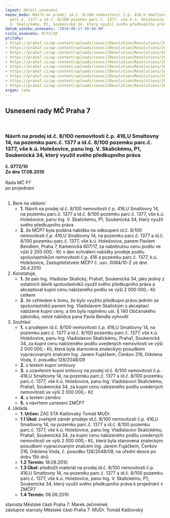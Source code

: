 ```yaml
---
layout: detail_usneseni
nazev_bodu: Návrh na prodej id.č. 8/100 nemovitosti č.p. 416,U Smaltovny 14, na pozemku
  parc.č. 1377 a id.č. 8/100 pozemku parc.č. 1377, vše k.ú. Holešovice, panu Ing.
  V. Skalickému, P1, Soukenická 34, který využil svého předkupního práva
datum_vzniku_usneseni: '2010-08-17 00:00:00'
cislo_usneseni: 0772/10
prilohy:
- https://praha7.cz/wp-content/uploads/councilResolution/Resolutions/20140/43-10-skmbt_60010081210070.tif
- https://praha7.cz/wp-content/uploads/councilResolution/Resolutions/20140/43-10-skmbt_60010081210071.tif
- https://praha7.cz/wp-content/uploads/councilResolution/Resolutions/20140/43-10-skmbt_60010081210080.tif
- https://praha7.cz/wp-content/uploads/councilResolution/Resolutions/20140/43-10-skmbt_60010081210130.tif
- https://praha7.cz/wp-content/uploads/councilResolution/Resolutions/20140/43-10-r0254.doc
- https://praha7.cz/wp-content/uploads/councilResolution/Resolutions/20140/43-10-z0084.doc
- https://praha7.cz/wp-content/uploads/councilResolution/Resolutions/20140/43-10-ksskalickyusmalt14.doc
- https://praha7.cz/wp-content/uploads/councilResolution/Resolutions/20140/43-10-usmaltovny14prodejz.doc
- https://praha7.cz/wp-content/uploads/councilResolution/Resolutions/20140/43-10-skmbt_60010081213000.tif
- https://praha7.cz/wp-content/uploads/councilResolution/Resolutions/20140/43-10-zamer_prodeje.doc
organ: rada
---
```

<div id="ucUsn_pList" class="usn">
	<span><h2>Usnesení rady MČ Praha 7 </h2>
<br></span><div class="standBody">
<span><h3>Návrh na prodej id.č. 8/100 nemovitosti č.p. 416,U Smaltovny 14, na pozemku parc.č. 1377 a id.č. 8/100 pozemku parc.č. 1377, vše k.ú. Holešovice, panu Ing. V. Skalickému, P1, Soukenická 34, který využil svého předkupního práva</h3></span><div class="center">
		<strong>č. 0772/10</strong><br>
	</div>
<div class="center">
		<strong>Ze dne 17.08.2010</strong><br><br>
	</div>Rada MČ P7<br> po projednání<br><br><ol>
<li>Bere na vědomí<ul>
<li>
<strong>1.</strong> Návrh na prodej id.č. 8/100 nemovitosti č.p. 416,U Smaltovny 14, na pozemku parc.č. 1377 a id.č. 8/100 pozemku parc.č. 1377, vše k.ú. Holešovice, panu Ing. V. Skalickému, P1, Soukenická 34, který využil svého předkupního práva</li>
<li>
<strong>2.</strong> že MČP7 byla podána nabídka na odkoupení  id.č. 8/100 nemovitosti č.p. 416,U Smaltovny 14, na pozemku parc.č. 1377 a id.č. 8/100 pozemku parc.č. 1377, vše k.ú. Holešovice, panem Pavlem Bendlem, Praha 7, Kamenická 607/17, za nabídnutou cenu podílu ve výši 2 200 000,- Kč  v den schválení nabídky prodeje podílu  spoluvlastníkům nemovitosti č.p. 416 a pozemku parc.č. 1377, k.ú. Holešovice, Zastupitelstvem MČP7 č. usn. 0084/10-Z ze dne 26.4.2010</li>
</ul>
</li>
<li>Konstatuje,<ul>
<li>
<strong>1.</strong> že pan Ing. Vladislav Skalický, Praha1, Soukenická 34, jako jediný z ostatních devíti spoluvlastníků využil svého předkupního práva a akceptoval  kupní cenu nabízeného podílu ve výši 2 000 000,- Kč celkem</li>
<li>
<strong>2.</strong> že vzhledem k tomu, že bylo využito předkupní právo jedním ze spoluvlastníků panem Ing. Vladislavem Skalickým s akceptací nabízené kupní ceny, a tím bylo naplněno ust. § 140 Občanského zákoníku, nelze nabídce pana Pavla Bendla vyhovět</li>
</ul>
</li>
<li>Souhlasí<ul>
<li>
<strong>1.</strong> s prodejem  id.č. 8/100 nemovitosti č.p. 416,U Smaltovny 14, na pozemku parc.č. 1377 a id.č. 8/100 pozemku parc.č. 1377, vše k.ú. Holešovice, panu Ing. Vladislavovi Skalickému, Praha1, Soukenická 34, za  kupní cenu nabízeného podílu  uvedených nemovitostí ve výši 2 000 000,- Kč, která byla stanovena znaleckým posudkem vypracovaným znalcem Ing. Janem Fujáčkem,  Čenkov 216, Odolena Voda, č. posudku 128/2048/09 </li>
<li>
<strong>2.</strong> s textem kupní smlouvy</li>
<li>
<strong>3.</strong> s uzavřením kupní smlouvy na prodej id.č. 8/100 nemovitosti č.p. 416,U Smaltovny 14, na pozemku parc.č. 1377 a id.č. 8/100 pozemku parc.č. 1377, vše k.ú. Holešovice, panu Ing. Vladislavovi Skalickému, Praha1, Soukenická 34, za  kupní cenu nabízeného podílu  uvedených nemovitostí ve výši 2 000 000,- Kč</li>
<li>
<strong>4.</strong> s textem záměru</li>
<li>
<strong>5.</strong> s návrhem usnesení ZMČP7</li>
</ul>
</li>
<li>Ukládá<ul>
<li>
<strong>1. Určen: </strong>ZAS STA Kaštovský Tomáš MUDr.</li>
<li>
<strong>1.1 Úkol: </strong>zveřejnit záměr  prodeje  id.č. 8/100 nemovitosti č.p. 416,U Smaltovny 14, na pozemku parc.č. 1377 a id.č. 8/100 pozemku parc.č. 1377, vše k.ú. Holešovice, panu Ing. Vladislavovi Skalickému, Praha1, Soukenická 34, za  kupní cenu nabízeného podílu  uvedených nemovitostí ve výši 2 000 000,- Kč, která byla stanovena znaleckým posudkem vypracovaným znalcem Ing. Janem Fujáčkem,  Čenkov 216, Odolena Voda, č. posudku 128/2048/09, na úřední desce po dobu 15ti dnů </li>
<li>
<strong>1.2 Termín: </strong>18.08.2010</li>
<li>
<strong>1.3 Úkol: </strong>předložit materiál na prodej id.č. 8/100 nemovitosti č.p. 416,U Smaltovny 14, na pozemku parc.č. 1377 a id.č. 8/100 pozemku parc.č. 1377, vše k.ú. Holešovice, panu Ing. V. Skalickému, P1, Soukenická 34, který využil svého předkupního práva k projednání v ZMČP7 </li>
<li>
<strong>1.4 Termín: </strong>06.09.2010</li>
</ul>
</li>
</ol>starosta Městské části Praha 7: Marek Ječmének<br>zástupce starosty Městské části Praha 7: MUDr. Tomáš Kaštovský 
</div>
</div>